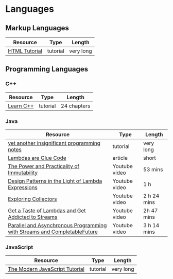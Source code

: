# Languages

## Markup Languages

| Resource                                         | Type     | Length    |
| ------------------------------------------------ | -------- | --------- |
| [HTML Tutorial](https://www.w3schools.com/html/) | tutorial | very long |

## Programming Languages

### C++

| Resource                               | Type     | Length      |
| -------------------------------------- | -------- | ----------- |
| [Learn C++](https://www.learncpp.com/) | tutorial | 24 chapters |

### Java

| Resource                                                                                                                | Type          | Length      |
| ----------------------------------------------------------------------------------------------------------------------- | ------------- | ----------- |
| [yet another insignificant programming notes](https://www3.ntu.edu.sg/home/ehchua/programming/index.html)               | tutorial      | very long   |
| [Lambdas are Glue Code](http://blog.agiledeveloper.com/2015/06/lambdas-are-glue-code.html)                              | article       | short       |
| [The Power and Practicality of Immutability](https://www.youtube.com/watch?v=FQERMVABRrQ)                               | Youtube video | 53 mins     |
| [Design Patterns in the Light of Lambda Expressions](https://www.youtube.com/watch?v=e4MT_OguDKg)                       | Youtube video | 1 h         |
| [Exploring Collectors](https://www.youtube.com/watch?v=pGroX3gmeP8)                                                     | Youtube video | 2 h 24 mins |
| [Get a Taste of Lambdas and Get Addicted to Streams](https://www.youtube.com/watch?v=1OpAgZvYXLQ)                       | Youtube video | 2h 47 mins  |
| [Parallel and Asynchronous Programming with Streams and CompletableFuture](https://www.youtube.com/watch?v=0hQvWIdwnw4) | Youtube video | 3 h 14 mins |

### JavaScript

| Resource                                                   | Type     | Length    |
| ---------------------------------------------------------- | -------- | --------- |
| [The Modern JavaScript Tutorial](https://javascript.info/) | tutorial | very long |
